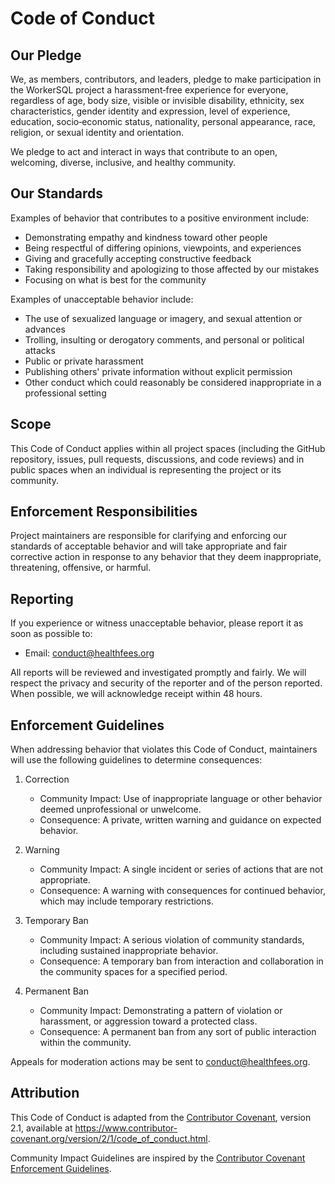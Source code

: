 # Code of Conduct

## Our Pledge

We, as members, contributors, and leaders, pledge to make participation in the
WorkerSQL project a harassment‑free experience for everyone, regardless of age,
body size, visible or invisible disability, ethnicity, sex characteristics,
gender identity and expression, level of experience, education, socio‑economic
status, nationality, personal appearance, race, religion, or sexual identity and
orientation.

We pledge to act and interact in ways that contribute to an open, welcoming,
diverse, inclusive, and healthy community.

## Our Standards

Examples of behavior that contributes to a positive environment include:

- Demonstrating empathy and kindness toward other people
- Being respectful of differing opinions, viewpoints, and experiences
- Giving and gracefully accepting constructive feedback
- Taking responsibility and apologizing to those affected by our mistakes
- Focusing on what is best for the community

Examples of unacceptable behavior include:

- The use of sexualized language or imagery, and sexual attention or advances
- Trolling, insulting or derogatory comments, and personal or political attacks
- Public or private harassment
- Publishing others' private information without explicit permission
- Other conduct which could reasonably be considered inappropriate in a
  professional setting

## Scope

This Code of Conduct applies within all project spaces (including the GitHub
repository, issues, pull requests, discussions, and code reviews) and in public
spaces when an individual is representing the project or its community.

## Enforcement Responsibilities

Project maintainers are responsible for clarifying and enforcing our standards
of acceptable behavior and will take appropriate and fair corrective action in
response to any behavior that they deem inappropriate, threatening, offensive,
or harmful.

## Reporting

If you experience or witness unacceptable behavior, please report it as soon as
possible to:

- Email: conduct@healthfees.org

All reports will be reviewed and investigated promptly and fairly. We will
respect the privacy and security of the reporter and of the person reported.
When possible, we will acknowledge receipt within 48 hours.

## Enforcement Guidelines

When addressing behavior that violates this Code of Conduct, maintainers will
use the following guidelines to determine consequences:

1. Correction
   - Community Impact: Use of inappropriate language or other behavior deemed
     unprofessional or unwelcome.
   - Consequence: A private, written warning and guidance on expected behavior.

2. Warning
   - Community Impact: A single incident or series of actions that are not
     appropriate.
   - Consequence: A warning with consequences for continued behavior, which may
     include temporary restrictions.

3. Temporary Ban
   - Community Impact: A serious violation of community standards, including
     sustained inappropriate behavior.
   - Consequence: A temporary ban from interaction and collaboration in the
     community spaces for a specified period.

4. Permanent Ban
   - Community Impact: Demonstrating a pattern of violation or harassment, or
     aggression toward a protected class.
   - Consequence: A permanent ban from any sort of public interaction within the
     community.

Appeals for moderation actions may be sent to conduct@healthfees.org.

## Attribution

This Code of Conduct is adapted from the [Contributor Covenant][homepage],
version 2.1, available at
https://www.contributor-covenant.org/version/2/1/code_of_conduct.html.

Community Impact Guidelines are inspired by the
[Contributor Covenant Enforcement Guidelines](https://www.contributor-covenant.org/enforcement-guidelines).

[homepage]: https://www.contributor-covenant.org
